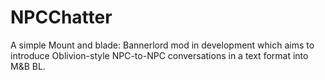 # NPCChatter
A simple Mount and blade: Bannerlord mod in development which aims to introduce Oblivion-style NPC-to-NPC conversations in a text format into M&amp;B BL.
